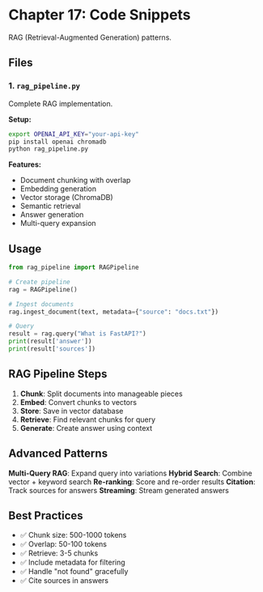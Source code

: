 # Chapter 17: Code Snippets

RAG (Retrieval-Augmented Generation) patterns.

## Files

### 1. `rag_pipeline.py`

Complete RAG implementation.

**Setup:**

```bash
export OPENAI_API_KEY="your-api-key"
pip install openai chromadb
python rag_pipeline.py
```

**Features:**

- Document chunking with overlap
- Embedding generation
- Vector storage (ChromaDB)
- Semantic retrieval
- Answer generation
- Multi-query expansion

## Usage

```python
from rag_pipeline import RAGPipeline

# Create pipeline
rag = RAGPipeline()

# Ingest documents
rag.ingest_document(text, metadata={"source": "docs.txt"})

# Query
result = rag.query("What is FastAPI?")
print(result['answer'])
print(result['sources'])
```

## RAG Pipeline Steps

1. **Chunk**: Split documents into manageable pieces
2. **Embed**: Convert chunks to vectors
3. **Store**: Save in vector database
4. **Retrieve**: Find relevant chunks for query
5. **Generate**: Create answer using context

## Advanced Patterns

**Multi-Query RAG**: Expand query into variations
**Hybrid Search**: Combine vector + keyword search
**Re-ranking**: Score and re-order results
**Citation**: Track sources for answers
**Streaming**: Stream generated answers

## Best Practices

- ✅ Chunk size: 500-1000 tokens
- ✅ Overlap: 50-100 tokens
- ✅ Retrieve: 3-5 chunks
- ✅ Include metadata for filtering
- ✅ Handle "not found" gracefully
- ✅ Cite sources in answers
